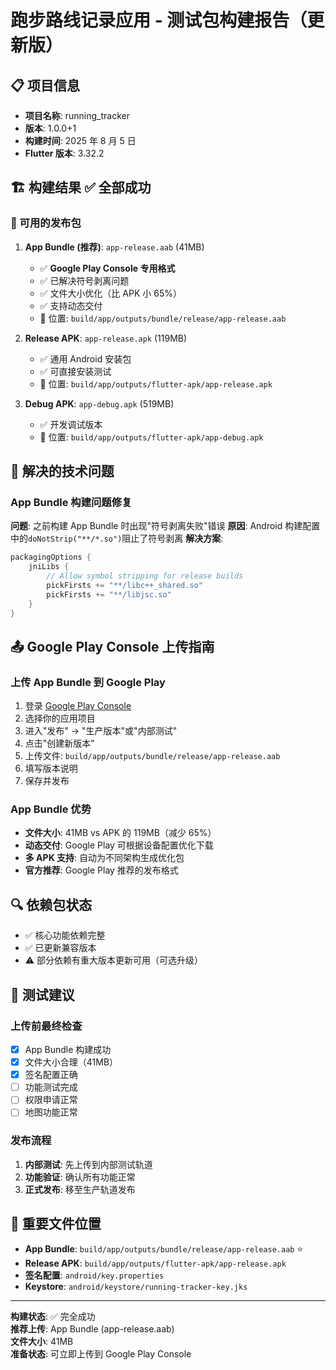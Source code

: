 # 跑步路线记录应用 - 测试包构建报告（更新版）

## 📋 项目信息

- **项目名称**: running_tracker
- **版本**: 1.0.0+1
- **构建时间**: 2025 年 8 月 5 日
- **Flutter 版本**: 3.32.2

## 🏗️ 构建结果 ✅ 全部成功

### 📱 可用的发布包

1. **App Bundle (推荐)**: `app-release.aab` (41MB)

   - ✅ **Google Play Console 专用格式**
   - ✅ 已解决符号剥离问题
   - ✅ 文件大小优化（比 APK 小 65%）
   - ✅ 支持动态交付
   - 📍 位置: `build/app/outputs/bundle/release/app-release.aab`

2. **Release APK**: `app-release.apk` (119MB)

   - ✅ 通用 Android 安装包
   - ✅ 可直接安装测试
   - 📍 位置: `build/app/outputs/flutter-apk/app-release.apk`

3. **Debug APK**: `app-debug.apk` (519MB)
   - ✅ 开发调试版本
   - 📍 位置: `build/app/outputs/flutter-apk/app-debug.apk`

## 🔧 解决的技术问题

### App Bundle 构建问题修复

**问题**: 之前构建 App Bundle 时出现"符号剥离失败"错误
**原因**: Android 构建配置中的`doNotStrip("**/*.so")`阻止了符号剥离
**解决方案**:

```kotlin
packagingOptions {
    jniLibs {
        // Allow symbol stripping for release builds
        pickFirsts += "**/libc++_shared.so"
        pickFirsts += "**/libjsc.so"
    }
}
```

## 📤 Google Play Console 上传指南

### 上传 App Bundle 到 Google Play

1. 登录 [Google Play Console](https://play.google.com/console)
2. 选择你的应用项目
3. 进入"发布" → "生产版本"或"内部测试"
4. 点击"创建新版本"
5. 上传文件: `build/app/outputs/bundle/release/app-release.aab`
6. 填写版本说明
7. 保存并发布

### App Bundle 优势

- **文件大小**: 41MB vs APK 的 119MB（减少 65%）
- **动态交付**: Google Play 可根据设备配置优化下载
- **多 APK 支持**: 自动为不同架构生成优化包
- **官方推荐**: Google Play 推荐的发布格式

## 🔍 依赖包状态

- ✅ 核心功能依赖完整
- ✅ 已更新兼容版本
- ⚠️ 部分依赖有重大版本更新可用（可选升级）

## 📱 测试建议

### 上传前最终检查

- [x] App Bundle 构建成功
- [x] 文件大小合理（41MB）
- [x] 签名配置正确
- [ ] 功能测试完成
- [ ] 权限申请正常
- [ ] 地图功能正常

### 发布流程

1. **内部测试**: 先上传到内部测试轨道
2. **功能验证**: 确认所有功能正常
3. **正式发布**: 移至生产轨道发布

## 📄 重要文件位置

- **App Bundle**: `build/app/outputs/bundle/release/app-release.aab` ⭐
- **Release APK**: `build/app/outputs/flutter-apk/app-release.apk`
- **签名配置**: `android/key.properties`
- **Keystore**: `android/keystore/running-tracker-key.jks`

---

**构建状态**: ✅ 完全成功  
**推荐上传**: App Bundle (app-release.aab)  
**文件大小**: 41MB  
**准备状态**: 可立即上传到 Google Play Console

